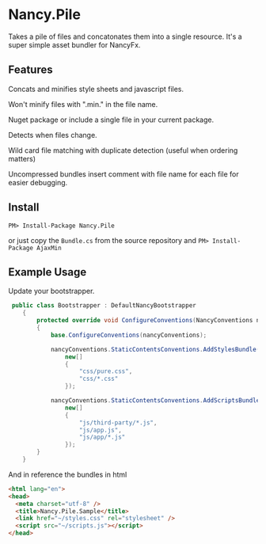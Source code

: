 Nancy.Pile
==========

Takes a pile of files and concatonates them into a single resource.  It's a super simple asset bundler for NancyFx.

## Features ##

Concats and minifies style sheets and javascript files.

Won't minify files with ".min." in the file name.

Nuget package or include a single file in your current package.

Detects when files change.

Wild card file matching with duplicate detection (useful when ordering matters)

Uncompressed bundles insert comment with file name for each file for easier debugging.


## Install ##

```
PM> Install-Package Nancy.Pile
```

or just copy the `Bundle.cs` from the source repository and `PM> Install-Package AjaxMin`

## Example Usage ##

Update your bootstrapper.

```C#
 public class Bootstrapper : DefaultNancyBootstrapper
    {
        protected override void ConfigureConventions(NancyConventions nancyConventions)
        {
            base.ConfigureConventions(nancyConventions);

            nancyConventions.StaticContentsConventions.AddStylesBundle("styles.css", true,
                new[]
                {
                    "css/pure.css",
                    "css/*.css"
                });

            nancyConventions.StaticContentsConventions.AddScriptsBundle("scripts.js", true,
                new[]
                {
                    "js/third-party/*.js",
                    "js/app.js",
                    "js/app/*.js"
                });
        }
    }
```

And in reference the bundles in html

```HTML
<html lang="en">
<head>
  <meta charset="utf-8" />
  <title>Nancy.Pile.Sample</title>
  <link href="~/styles.css" rel="stylesheet" />
  <script src="~/scripts.js"></script>
</head>
```